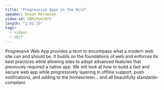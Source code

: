 ```yaml
---
title: "Progressive Apps in the Wild"
speaker: Rowan Merewood
video-id: VBMjPp4J8fk
length: "1:01:15"
tags:
  - videos
  - 2017
---
```


Progressive Web App provides a term to encompass what a modern web site can and should be. It builds on the foundations of web and enforces its best practices while allowing sites to adopt advanced features that previously required a native app. We will look at how to build a fast and secure web app while progressively layering in offline support, push notifications, and adding to the homescreen... and all beautifully standards-compliant.
